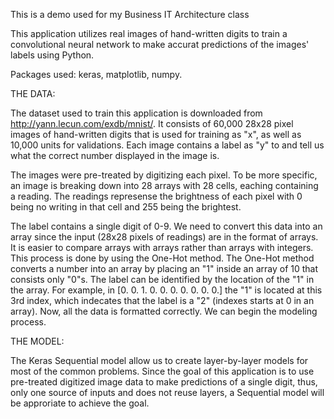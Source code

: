 This is a demo used for my Business IT Architecture class

This application utilizes real images of hand-written digits to train a convolutional neural network to make accurat predictions of the images' labels using Python. 

Packages used: keras, matplotlib, numpy.


THE DATA:

The dataset used to train this application is downloaded from http://yann.lecun.com/exdb/mnist/. It consists of 60,000 28x28 pixel images of hand-written digits that is used for training as "x", as well as 10,000 units for validations. Each image
contains a label as "y" to and tell us what the correct number displayed in the image is. 

The images were pre-treated by digitizing each pixel. To be more specific, an image is breaking down into 28 arrays with 28 cells, eaching containing a reading. The readings represense the brightness of each pixel with 0 being no writing in that 
cell and 255 being the brightest. 

The label contains a single digit of 0-9. We need to convert this data into an array since the input (28x28 pixels of readings) are in the format of arrays. It is easier to compare arrays with arrays rather than arrays with integers. This process is done by using the One-Hot method. The One-Hot method converts a number into an array by placing an "1" inside an array of 10 that consists only "0"s. The label can be identified by the location of the "1" in the array. For example, in [0. 0. 1. 0. 0. 0. 0. 0. 0. 0.] the "1" is located at this 3rd index, which indecates that the label is a "2" (indexes starts at 0 in an array). Now, all the data is formatted correctly. We can begin the modeling process. 


THE MODEL:

The Keras Sequential model allow us to create layer-by-layer models for most of the common problems. Since the goal of this application is to use pre-treated digitized image data to make predictions of a single digit, thus, only one source of inputs and does not reuse layers, a Sequential model will be approriate to achieve the goal. 

